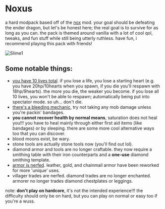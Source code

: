 # Noxus
a hard modpack based off of the [nox](https://github.com/qxeii/nox-renoxed) mod. your goal should be defeating the ender dragon, but let's be honest here; the real goal is to survive for as long as you can. the pack is themed around vanilla with a lot of cool qol, tweaks, and fun stuff while still being utterly ruthless. have fun, i recommend playing this pack with friends!

![Slime1](https://github.com/user-attachments/assets/4bd8f100-515b-42b8-99dd-9bbabb0957f5)

## Some notable things:
- [you have 10 lives total](https://github.com/iChun/LimitedLives). if you lose a life, you lose a starting heart (e.g. you have 20hp/10hearts when you spawn, if you die you'll respawn with 18hp/9hearts). the more you die, the weaker you become. if you lose all 10 lives, you won't be able to respawn; automatically being put into spectator mode. so uh... don't die. 
- [there's a bleeding mechanic](https://github.com/Xires87/Haemorrhage), try not taking any mob damage unless you're packin' bandages.
- **you cannot recover health by normal means**, saturation does not heal you!!! you have to heal mainly through either first aid items (like bandages) or by sleeping. there are some more cool alternative ways too that you can discover.
- blood moons exist, be wary.
- stone tools are actually stone tools now (you'll find out lol).
- diamond armor and tools are no longer craftable. they now require a smithing table with their iron counterparts and a **one-use** diamond smithing template.
- [armor is nerfed](https://github.com/ryleu/armor-nerf). leather, gold, and chainmail armor have been reworked for more 'unique' uses.
- villager trades are nerfed. diamond trades are no longer enchanted. armorer no longer trades diamond chestplates or leggings.

note: **don't play on hardcore**, it's not the intended experience!!! the difficulty should only be on hard, but you can play on normal or easy too if you're a wuss.
